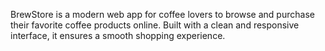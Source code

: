 BrewStore is a modern web app for coffee lovers to browse and purchase their favorite coffee products online. Built with a clean and responsive interface, it ensures a smooth shopping experience.
